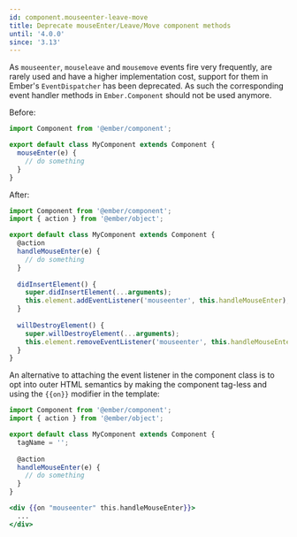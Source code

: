 ```yaml
---
id: component.mouseenter-leave-move
title: Deprecate mouseEnter/Leave/Move component methods
until: '4.0.0'
since: '3.13'
---
```


As `mouseenter`, `mouseleave` and `mousemove` events fire very frequently, are rarely used and have a higher
implementation cost, support for them in Ember's `EventDispatcher` has been deprecated. As such the corresponding
event handler methods in `Ember.Component` should not be used anymore.

Before:

```js
import Component from '@ember/component';

export default class MyComponent extends Component {
  mouseEnter(e) {
    // do something
  }
}
```

After:

```js
import Component from '@ember/component';
import { action } from '@ember/object';

export default class MyComponent extends Component {
  @action
  handleMouseEnter(e) {
    // do something
  }
  
  didInsertElement() {
    super.didInsertElement(...arguments);
    this.element.addEventListener('mouseenter', this.handleMouseEnter);
  }
  
  willDestroyElement() {
    super.willDestroyElement(...arguments);
    this.element.removeEventListener('mouseenter', this.handleMouseEnter);
  }
}
```

An alternative to attaching the event listener in the component class is to opt into outer HTML semantics by making the
component tag-less and using the `{{on}}` modifier in the template:

```js
import Component from '@ember/component';
import { action } from '@ember/object';

export default class MyComponent extends Component {
  tagName = '';
  
  @action
  handleMouseEnter(e) {
    // do something
  }
}
```

```handlebars
<div {{on "mouseenter" this.handleMouseEnter}}>
  ...
</div>
```
